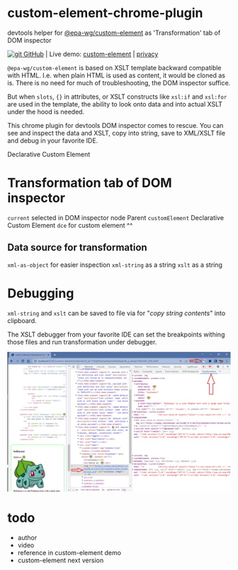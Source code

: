 # custom-element-chrome-plugin
devtools helper for [@epa-wg/custom-element][dce-url] as 'Transformation' tab of DOM inspector

[![git][github-image] GitHub][git-url]
| Live demo: [custom-element][demo-url]
| [privacy][privacy-url]

`@epa-wg/custom-element` is based on XSLT template backward compatible with HTML. 
I.e. when plain HTML is used as content, it would be cloned as is. There is no need for much of troubleshooting, 
the DOM inspector suffice. 

But when `slots`, `{}` in attributes, or XSLT constructs like `xsl:if` and `xsl:for` are used in the template,
the ability to look onto data and into actual XSLT under the hood is needed. 

This chrome plugin for devtools DOM inspector comes to rescue. You can see and inspect the data and XSLT, 
copy into string, save to XML/XSLT file and debug in your favorite IDE.

Declarative Custom Element
# Transformation tab of DOM inspector

`current` selected in DOM inspector node
Parent `customElement`
Declarative Custom Element `dce` for custom element ^^
## Data source for transformation

`xml-as-object` for easier inspection
`xml-string` as a string
`xslt` as a string

# Debugging
`xml-string` and `xslt` can be saved to file via for "_copy string contents_" into clipboard.

The XSLT debugger from your favorite IDE can set the breakpoints withing those files and 
run transformation under debugger.

![screenshot](./screenshot.png)

# todo
* author
* video
* reference in custom-element demo 
* custom-element next version

[git-url]:        https://github.com/EPA-WG/custom-element-chrome-plugin
[dce-url]:        https://github.com/EPA-WG/custom-element
[demo-url]:       https://unpkg.com/@epa-wg/custom-element@0.0/index.html
[privacy-url]:    https://github.com/EPA-WG/custom-element-chrome-plugin/blob/main/Privacy.md
[github-image]:   https://cdnjs.cloudflare.com/ajax/libs/octicons/8.5.0/svg/mark-github.svg
